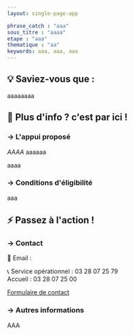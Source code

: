 ```yaml
---
layout: single-page-app

phrase_catch : "aaa"
sous_titre : "aaaa"
etape : "aaa"
thematique : "aa"
keywords: aaa, aaa, aaa
---
```


## 💡 Saviez-vous que :

aaaaaaaa

## 🚀 Plus d'info ? c'est par ici !

### →  L'appui proposé

*AAAA*
aaaaaa

aaaa
  

### →  Conditions d'éligibilité

aaa

  

## ⚡ Passez à l'action !

### →  Contact

📧 Email : 

📞 Service opérationnel : 03 28 07 25 79  
    Accueil : 03 28 07 25 00  
  
[Formulaire de contact](https://www.epf-npdc.fr/lepf-pratique/contact "Contact EPF Nord-Pas-de-Calais")

### →  Autres informations

AAA
